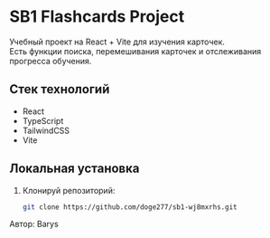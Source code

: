 # SB1 Flashcards Project

Учебный проект на React + Vite для изучения карточек.  
Есть функции поиска, перемешивания карточек и отслеживания прогресса обучения.

## Стек технологий
- React
- TypeScript
- TailwindCSS
- Vite

## Локальная установка
1. Клонируй репозиторий:
   ```bash
   git clone https://github.com/doge277/sb1-wj8mxrhs.git

Автор: Barys
